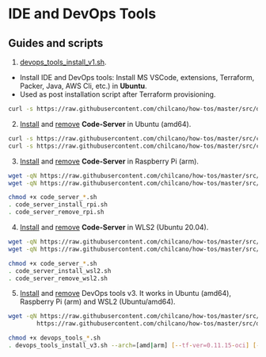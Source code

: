 # IDE and DevOps Tools

## Guides and scripts

1. [devops_tools_install_v1.sh](../src/devops_tools_install_v1.sh).

* Install IDE and DevOps tools: Install MS VSCode, extensions, Terraform, Packer, Java, AWS Cli, etc.) in **Ubuntu**.
* Used as post installation script after Terraform provisioning.

```sh
curl -s https://raw.githubusercontent.com/chilcano/how-tos/master/src/devops_tools_install_v1.sh | bash
```  

2. [Install](../src/code_server_install.sh) and [remove](../src/code_server_remove.sh) **Code-Server** in Ubuntu (amd64).

```sh
curl -s https://raw.githubusercontent.com/chilcano/how-tos/master/src/code_server_install.sh | bash
curl -s https://raw.githubusercontent.com/chilcano/how-tos/master/src/code_server_remove.sh | bash
```

3. [Install](../src/code_server_install_rpi.sh) and [remove](../src/code_server_remove_rpi.sh)  **Code-Server** in Raspberry Pi (arm).

```sh
wget -qN https://raw.githubusercontent.com/chilcano/how-tos/master/src/code_server_install_rpi.sh
wget -qN https://raw.githubusercontent.com/chilcano/how-tos/master/src/code_server_remove_rpi.sh

chmod +x code_server_*.sh
. code_server_install_rpi.sh
. code_server_remove_rpi.sh
```

4. [Install](../src/code_server_install_wsl2.sh) and [remove](../src/code_server_remove_wsl2.sh) **Code-Server** in WLS2 (Ubuntu 20.04).

```sh
wget -qN https://raw.githubusercontent.com/chilcano/how-tos/master/src/code_server_install_wsl2.sh
wget -qN https://raw.githubusercontent.com/chilcano/how-tos/master/src/code_server_remove_wsl2.sh

chmod +x code_server_*.sh
. code_server_install_wsl2.sh
. code_server_remove_wsl2.sh
```

5. [Install](../src/devops_tools_install_v3.sh) and [remove](../src/devops_tools_remove_v3.sh) DevOps tools v3. It works in Ubuntu (amd64), Raspberry Pi (arm) and WSL2 (Ubuntu/amd64).

```sh
wget -qN https://raw.githubusercontent.com/chilcano/how-tos/master/src/devops_tools_install_v3.sh \
        https://raw.githubusercontent.com/chilcano/how-tos/master/src/devops_tools_remove_v3.sh

chmod +x devops_tools_*.sh  
. devops_tools_install_v3.sh --arch=[amd|arm] [--tf-ver=0.11.15-oci] [--packer-ver=1.5.5]
```
